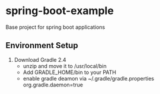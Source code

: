 # spring-boot-example
Base project for spring boot applications

## Environment Setup

1. Download Gradle 2.4
    * unzip and move it to /usr/local/bin
    * Add GRADLE_HOME/bin to your PATH
    * enable gradle deamon via ~/.gradle/gradle.properties
        org.gradle.daemon=true
